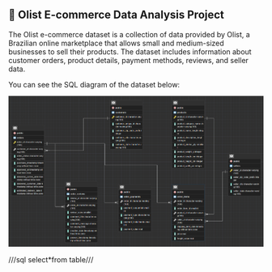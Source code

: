 ## 🚀 Olist E-commerce Data Analysis Project

The Olist e-commerce dataset is a collection of data provided by Olist, a Brazilian online marketplace that allows small and medium-sized businesses to sell their products. The dataset includes information about customer orders, product details, payment methods, reviews, and seller data.

You can see the SQL diagram of the dataset below:

![alt text](https://github.com/hilalguleryuz/postgresql_olist_data_analysis_project/blob/main/Olist_ERD_diagram.png)

///sql
select*from table///
